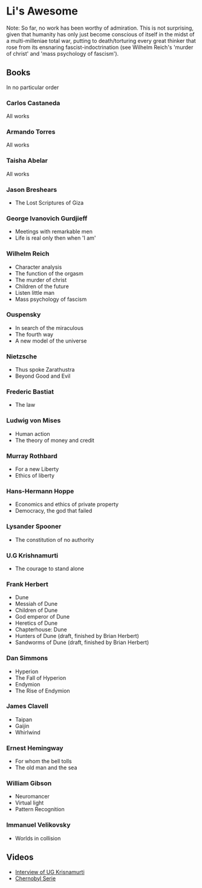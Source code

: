 # Li's Awesome
Note: So far, no work has been worthy of admiration. This is not surprising, given that humanity has only just become conscious of itself in the midst of a multi-milleniae total war, putting to death/torturing every great thinker that rose from its ensnaring fascist-indoctrination (see Wilhelm Reich's 'murder of christ' and 'mass psychology of fascism').

## Books
In no particular order

### Carlos Castaneda
All works

### Armando Torres
All works

### Taisha Abelar
All works

### Jason Breshears
- The Lost Scriptures of Giza

### George Ivanovich Gurdjieff
- Meetings with remarkable men
- Life is real only then when 'I am'

### Wilhelm Reich
- Character analysis
- The function of the orgasm
- The murder of christ
- Children of the future
- Listen little man
- Mass psychology of fascism

### Ouspensky
- In search of the miraculous
- The fourth way
- A new model of the universe

### Nietzsche
- Thus spoke Zarathustra
- Beyond Good and Evil

### Frederic Bastiat
- The law

### Ludwig von Mises
- Human action
- The theory of money and credit

### Murray Rothbard
- For a new Liberty
- Ethics of liberty

### Hans-Hermann Hoppe
- Economics and ethics of private property
- Democracy, the god that failed

### Lysander Spooner
- The constitution of no authority

### U.G Krishnamurti
- The courage to stand alone

### Frank Herbert
- Dune
- Messiah of Dune
- Children of Dune
- God emperor of Dune
- Heretics of Dune
- Chapterhouse: Dune
- Hunters of Dune (draft, finished by Brian Herbert)
- Sandworms of Dune (draft, finished by Brian Herbert)

### Dan Simmons
- Hyperion
- The Fall of Hyperion
- Endymion
- The Rise of Endymion

### James Clavell
- Taipan
- Gaijin
- Whirlwind

### Ernest Hemingway
- For whom the bell tolls
- The old man and the sea

### William Gibson
- Neuromancer
- Virtual light
- Pattern Recognition

### Immanuel Velikovsky
- Worlds in collision

## Videos
- [Interview of UG Krisnamurti](https://www.youtube.com/watch?v=EQFrUKQfO4k)
- [Chernobyl Serie](https://en.wikipedia.org/wiki/Chernobyl_(miniseries))
